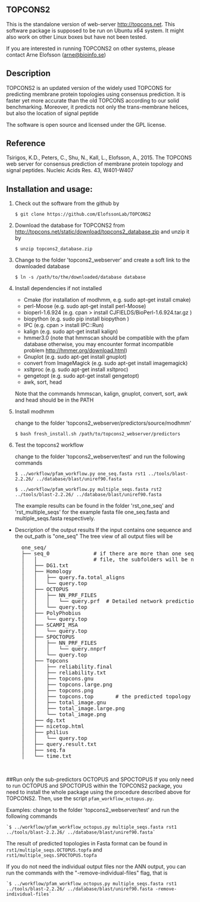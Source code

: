 ## TOPCONS2

This is the standalone version of web-server http://topcons.net.
This software package is supposed to be run on Ubuntu x64 system.
It might also work on other Linux boxes but have not been tested.

If you are interested in running TOPCONS2 on other systems, please contact
Arne Elofsson (arne@bioinfo.se)

## Description

TOPCONS2 is an updated version of the widely used TOPCONS for predicting
membrane protein topologies using consensus prediction.  It is faster yet
more accurate than the old TOPCONS according to our solid benchmarking.
Moreover, it predicts not only the trans-membrane helices, but also the
location of signal peptide

The software is open source and licensed under the GPL license.

## Reference
Tsirigos, K.D., Peters, C., Shu, N., Kall, L., Elofsson, A., 2015. The TOPCONS
web server for consensus prediction of membrane protein topology and signal
peptides. Nucleic Acids Res. 43, W401-W407

## Installation and usage:

1. Check out the software from the github by

    `$ git clone https://github.com/ElofssonLab/TOPCONS2`

2. Download the database for TOPCONS2 from
    http://topcons.net/static/download/topcons2_database.zip
   and unzip it by 

    `$ unzip topcons2_database.zip`

3. Change to the folder 'topcons2_webserver' and create a soft link to the
   downloaded database

    `$ ln -s /path/to/the/downloaded/database database`

4. Install dependencies if not installed

    *    Cmake      (for installation of modhmm, e.g. sudo apt-get install cmake)
    *    perl-Moose (e.g. sudo apt-get install perl-Moose)
    *    bioperl-1.6.924   (e.g. cpan > install  CJFIELDS/BioPerl-1.6.924.tar.gz )
    *    biopython  (e.g. sudo pip install biopython )
    *    IPC        (e.g. cpan > install IPC::Run)
    *    kalign     (e.g. sudo apt-get install kalign)
    *    hmmer3.0   (note that hmmscan should be compatible with the pfam database
                     otherwise, you may encounter format incompatible problem
                     http://hmmer.org/download.html)
    *    Gnuplot    (e.g. sudo apt-get install gnuplot)
    *    convert from ImageMagick (e.g. sudo apt-get install imagemagick)
    *    xsltproc   (e.g. sudo apt-get install xsltproc)
    *    gengetopt  (e.g. sudo apt-get install gengetopt)
    *    awk, sort, head

    Note that the commands hmmscan, kalign, gnuplot, convert, sort, awk and
    head should be in the PATH

5. Install modhmm

   change to the folder 'topcons2_webserver/predictors/source/modhmm'

   `$ bash fresh_install.sh /path/to/topcons2_webserver/predictors`

6. Test the topcons2 workflow

   change to the folder 'topcons2_webserver/test'
   and run the following commands 

    `$ ../workflow/pfam_workflow.py one_seq.fasta rst1 ../tools/blast-2.2.26/ ../database/blast/uniref90.fasta`

    `$ ../workflow/pfam_workflow.py multiple_seqs.fasta rst2 ../tools/blast-2.2.26/ ../database/blast/uniref90.fasta`

   The example results can be found in the folder 'rst_one_seq' and
   'rst_multiple_seqs' for the example fasta file one_seq.fasta and
   multiple_seqs.fasta respectively.

* Description of the output results
    If the input contains one sequence and the out_path is "one_seq"
    The tree view of all output files will be

    <pre>
    one_seq/
    ├── seq_0              # if there are more than one sequence in the input
    │   │                  # file, the subfolders will be named as seq_1, seq_2 ... 
    │   ├── DG1.txt
    │   ├── Homology
    │   │   ├── query.fa.total_aligns
    │   │   └── query.top
    │   ├── OCTOPUS
    │   │   ├── NN_PRF_FILES
    │   │   │   └── query.prf  # Detailed network prediction for OCTOPUS
    │   │   └── query.top
    │   ├── PolyPhobius
    │   │   └── query.top
    │   ├── SCAMPI_MSA
    │   │   └── query.top
    │   ├── SPOCTOPUS
    │   │   ├── NN_PRF_FILES
    │   │   │   └── query.nnprf
    │   │   └── query.top
    │   ├── Topcons
    │   │   ├── reliability.final
    │   │   ├── reliability.txt
    │   │   ├── topcons.gnu
    │   │   ├── topcons.large.png
    │   │   ├── topcons.png
    │   │   ├── topcons.top       # the predicted topology for TOPCONS
    │   │   ├── total_image.gnu
    │   │   ├── total_image.large.png
    │   │   └── total_image.png
    │   ├── dg.txt
    │   ├── nicetop.html
    │   ├── philius
    │   │   └── query.top
    │   ├── query.result.txt
    │   ├── seq.fa
    │   └── time.txt

    </pre>


##Run only the sub-predictors OCTOPUS and SPOCTOPUS
If you only need to run OCTOPUS and SPOCTOPUS within the TOPCONS2 package, you
need to install the whole package using the procedure described above for
TOPCONS2. Then, use the script `pfam_workflow_octopus.py`.

Examples:
change to the folder 'topcons2_webserver/test' and run the following commands 

    `$ ../workflow/pfam_workflow_octopus.py multiple_seqs.fasta rst1 ../tools/blast-2.2.26/ ../database/blast/uniref90.fasta`

The result of predicted topologies in Fasta format can be found in
`rst1/multiple_seqs.OCTOPUS.topfa` and  `rst1/multiple_seqs.SPOCTOPUS.topfa`

If you do not need the individual output files nor the ANN output, you can
run the commands with the "-remove-individual-files" flag, that is

    `$ ../workflow/pfam_workflow_octopus.py multiple_seqs.fasta rst1 ../tools/blast-2.2.26/ ../database/blast/uniref90.fasta -remove-individual-files`

